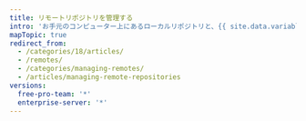 ```yaml
---
title: リモートリポジトリを管理する
intro: 'お手元のコンピューター上にあるローカルリポジトリと、{{ site.data.variables.product.product_name }} にホストされているリポジトリを使用する方法を学びます。'
mapTopic: true
redirect_from:
  - /categories/18/articles/
  - /remotes/
  - /categories/managing-remotes/
  - /articles/managing-remote-repositories
versions:
  free-pro-team: '*'
  enterprise-server: '*'
---
```


